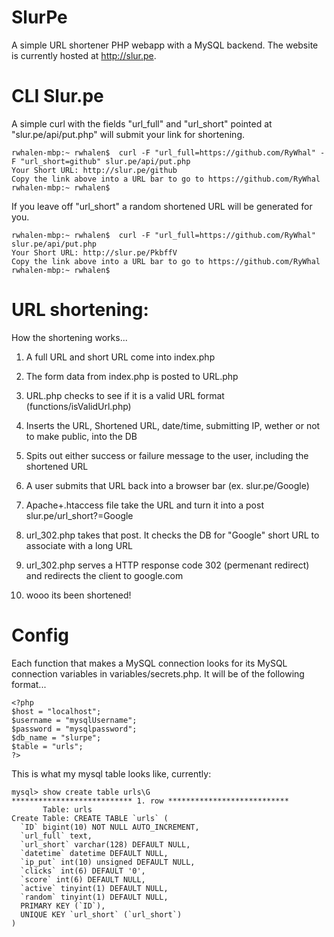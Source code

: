 SlurPe
======

A simple URL shortener PHP webapp with a MySQL backend. The website is currently hosted at http://slur.pe.




CLI Slur.pe
===========

A simple curl with the fields "url_full" and "url_short" pointed at "slur.pe/api/put.php" will submit your link for shortening.
```
rwhalen-mbp:~ rwhalen$  curl -F "url_full=https://github.com/RyWhal" -F "url_short=github" slur.pe/api/put.php
Your Short URL: http://slur.pe/github
Copy the link above into a URL bar to go to https://github.com/RyWhal
rwhalen-mbp:~ rwhalen$
```

If you leave off "url_short" a random shortened URL will be generated for you.
```
rwhalen-mbp:~ rwhalen$  curl -F "url_full=https://github.com/RyWhal" slur.pe/api/put.php
Your Short URL: http://slur.pe/PkbffV
Copy the link above into a URL bar to go to https://github.com/RyWhal
rwhalen-mbp:~ rwhalen$
```


URL shortening:
===============

How the shortening works...

1. A full URL and short URL come into index.php

2. The form data from index.php is posted to URL.php

 1. URL.php checks to see if it is a valid URL format (functions/isValidUrl.php)
        
 2. Inserts the URL, Shortened URL, date/time, submitting IP, wether or not to make public, into the DB
        
 3. Spits out either success or failure message to the user, including the shortened URL

3. A user submits that URL back into a browser bar (ex. slur.pe/Google)

 1. Apache+.htaccess file take the URL and turn it into a post slur.pe/url_short?=Google
        
 2. url_302.php takes that post. It checks the DB for "Google" short URL to associate with a long URL
        
 3. url_302.php serves a HTTP response code 302 (permenant redirect) and redirects the client to google.com
        
 4. wooo its been shortened!


Config
======

Each function that makes a MySQL connection looks for its MySQL connection variables in variables/secrets.php. It will be of the following format...

```
<?php
$host = "localhost";
$username = "mysqlUsername";
$password = "mysqlpassword";
$db_name = "slurpe";
$table = "urls";
?>
```


This is what my mysql table looks like, currently:
```
mysql> show create table urls\G
*************************** 1. row ***************************
       Table: urls
Create Table: CREATE TABLE `urls` (
  `ID` bigint(10) NOT NULL AUTO_INCREMENT,
  `url_full` text,
  `url_short` varchar(128) DEFAULT NULL,
  `datetime` datetime DEFAULT NULL,
  `ip_put` int(10) unsigned DEFAULT NULL,
  `clicks` int(6) DEFAULT '0',
  `score` int(6) DEFAULT NULL,
  `active` tinyint(1) DEFAULT NULL,
  `random` tinyint(1) DEFAULT NULL,
  PRIMARY KEY (`ID`),
  UNIQUE KEY `url_short` (`url_short`)
)
```

